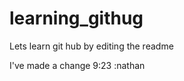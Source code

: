 learning_githug
===============
Lets learn git hub by editing the readme

I've made a change 9:23 :nathan
